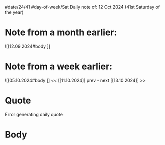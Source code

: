 
#date/24/41
#day-of-week/Sat
Daily note of: 12 Oct 2024 (41st Saturday of the year)

# Note from a month earlier:
![[12.09.2024#body ]]

# Note from a week earlier:
![[05.10.2024#body ]]
 << [[11.10.2024]] prev - next [[13.10.2024]] >>
# Quote

Error generating daily quote
# Body

